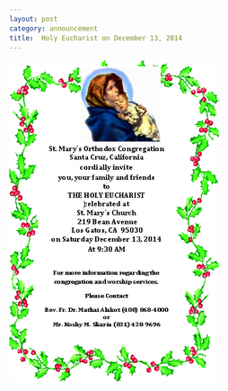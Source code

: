 ```yaml
---
layout: post
category: announcement
title:  Holy Eucharist on December 13, 2014
---
```


<p><img src="assets/images/2014-12-13.png" alt="Holy Eucharist" /></p>

